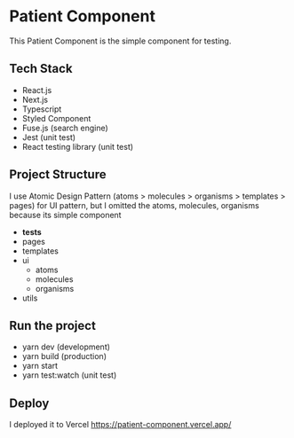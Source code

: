 # Patient Component

This Patient Component is the simple component for testing.

## Tech Stack

* React.js
* Next.js
* Typescript
* Styled Component
* Fuse.js (search engine)
* Jest (unit test)
* React testing library (unit test)

## Project Structure

I use Atomic Design Pattern (atoms > molecules > organisms > templates > pages) for UI pattern, but I omitted the atoms, molecules, organisms because its simple component

* __tests__
* pages
* templates
* ui
  * atoms
  * molecules
  * organisms
* utils

## Run the project

* yarn dev (development)
* yarn build (production)
* yarn start
* yarn test:watch (unit test)

## Deploy

I deployed it to Vercel https://patient-component.vercel.app/